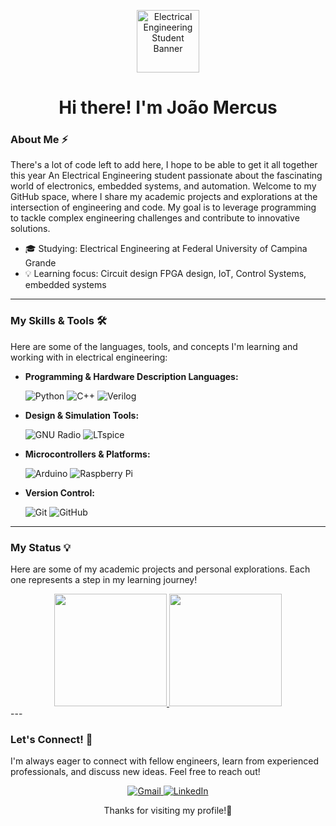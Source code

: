 <p align="center">
  <img src="https://media3.giphy.com/media/v1.Y2lkPTc5MGI3NjExc3I3eXVkaHBjeW4wMGE3ajlpY3J0MnB6am1rZWFuYzRxNjYyc2t4diZlcD12MV9pbnRlcm5hbF9naWZfYnlfaWQmY3Q9Zw/11lxCeKo6cHkJy/giphy.gif" alt="Electrical Engineering Student Banner" width="100"/> 
  </p>

<h1 align="center">Hi there! I'm João Mercus</h1>


### About Me ⚡

<p align="center">

  There's a lot of code left to add here, I hope to be able to get it all together this year 
  An Electrical Engineering student passionate about the fascinating world of electronics, embedded systems, and automation. 
  Welcome to my GitHub space, where I share my academic projects and explorations at the intersection of engineering and code.
  My goal is to leverage programming to tackle complex engineering challenges and contribute to innovative solutions.
</p>

<ul>
  <li>🎓 Studying: Electrical Engineering at Federal University of Campina Grande</li>
  <li>💡 Learning focus: Circuit design FPGA design, IoT, Control Systems, embedded systems</li>
</ul>

---

### My Skills & Tools 🛠️

Here are some of the languages, tools, and concepts I'm learning and working with in electrical engineering:

* **Programming & Hardware Description Languages:**
    <p>
        <img src="https://img.shields.io/badge/Python-3776AB?style=for-the-badge&logo=python&logoColor=white" alt="Python"/>
        <img src="https://img.shields.io/badge/C%2B%2B-00599C?style=for-the-badge&logo=c%2B%2B&logoColor=white" alt="C++"/>
        <img src="https://img.shields.io/badge/Verilog-E58E27?style=for-the-badge&logo=codereview&logoColor=white" alt="Verilog"/> 
        </p>

* **Design & Simulation Tools:**
    <p>
        <img src="https://img.shields.io/badge/GNU%20Radio-4A735E?style=for-the-badge&logo=gnuradio&logoColor=white" alt="GNU Radio"/> 
        <img src="https://img.shields.io/badge/LTspice-000000?style=for-the-badge&logo=altiumdesigner&logoColor=white" alt="LTspice"/>
        </p>

* **Microcontrollers & Platforms:**
    <p>
        <img src="https://img.shields.io/badge/Arduino-00979D?style=for-the-badge&logo=arduino&logoColor=white" alt="Arduino"/>
        <img src="https://img.shields.io/badge/Raspberry%20Pi-C51A4A?style=for-the-badge&logo=raspberrypi&logoColor=white" alt="Raspberry Pi"/>
        </p>

* **Version Control:**
    <p>
        <img src="https://img.shields.io/badge/Git-F05032?style=for-the-badge&logo=git&logoColor=white" alt="Git"/>
        <img src="https://img.shields.io/badge/GitHub-100000?style=for-the-badge&logo=github&logoColor=white" alt="GitHub"/>
    </p>

---

### My Status 💡

Here are some of my academic projects and personal explorations. Each one represents a step in my learning journey!


<div align="center">
  <a href="https://github.com/merquinhos">
    <img height="180em" src="https://github-readme-stats.vercel.app/api?username=merquinhos&show_icons=true&theme=dracula&include_all_commits=true&count_private=true"/>
  </a>
  <img height="180em" src="https://github-readme-stats.vercel.app/api/top-langs/?username=merquinhos&layout=compact&langs_count=10&theme=dracula"/>
</div>
---

### Let's Connect! 💬

I'm always eager to connect with fellow engineers, learn from experienced professionals, and discuss new ideas. Feel free to reach out!

<p align="center">
  <a href="mailto:joao.farias@ee.ufcg.edu.br">
    <img src="https://img.shields.io/badge/Gmail-D14836?style=for-the-badge&logo=gmail&logoColor=white" alt="Gmail"/>
  </a>
  <a href="https://www.linkedin.com/in/your-linkedin-profile/">
    <img src="https://img.shields.io/badge/LinkedIn-0A66C2?style=for-the-badge&logo=linkedin&logoColor=white" alt="LinkedIn"/>
  </a>

  </p>

<p align="center">
  Thanks for visiting my profile!🔌
</p>
